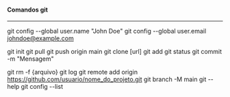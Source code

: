 #### Comandos git

------

git config --global user.name "John Doe"
git config --global user.email johndoe@example.com

git init
git pull
git push origin main
git clone [url]
git add
git status
git commit -m "Mensagem"

git rm -f {arquivo}
git log
git remote add origin https://github.com/usuario/nome_do_projeto.git
git branch -M main
git --help
git config --list